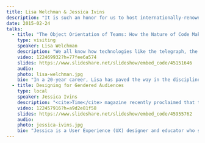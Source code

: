 ```yaml
---
title: Lisa Welchman & Jessica Ivins
description: "It is such an honor for us to host internationally-renowned digital governance expert **Lisa Welchman** at our February event. Lisa will be discussing how the code we write affects the way our organizations operate. UX designer and educator **Jessica Ivins** will kick off the event with an exploration of gender and design."
date: 2015-02-24
talks:
  - title: "The Object Orientation of Teams: How the Nature of Code Makes Us Work Differently"
    type: visiting
    speaker: Lisa Welchman
    description: "We all know how technologies like the telegraph, the telephone, and the printing press impacted the way we work together and how we share information. But how does the nature of the way we code impact the way we work and live?  Do the dynamics of information flow and data structures dictate the dynamics of the teams that manage it or is it just a loose association?   Lisa will explore different types of collaborative team structures and theorize about how the nature of code and content we use to create our online world change the way organizations at large must work."
    video: 122469932?h=77fee6a574
    slides: https://www.slideshare.net/slideshow/embed_code/45151646
    audio: 
    photo: lisa-welchman.jpg
    bio: "In a 20-year career, Lisa has paved the way in the discipline of digital governance, helping organizations stabilize their complex, multi-stakeholder digital operations.  Lisa’s focus centers around understanding and interpreting how the advent and prolific growth of digital impacts organizations, as well as the maturation of digital as a distinct vocational discipline in the enterprise.\r\n\r\nCurrently, Lisa is president of Digital Governance Solutions at ActiveStandards. Lisa began her career in digital in Silicon Valley in 1995 coding Web pages for Netscape. She was a program manager for Web publishing at Cisco Systems before establishing WelchmanPierpoint—a consultancy focused on large website management—in 1999. At WelchmanPierpoint, Lisa conducted early governance projects and established the first structured methodology for assessing digital governance maturity.  For leisure, Lisa enjoys playing jazz piano and cooking for friends."
  - title: Designing for Gendered Audiences
    type: local
    speaker: Jessica Ivins
    description: "<cite>Time</cite> magazine recently proclaimed that the transgender movement is “the next civil rights frontier.” Are you unsure of what it means to be transgender? You’re not alone.\r\n\r\nEveryone has a gender identity. Gender influences our customers’ behaviors. It influences the way our customers present themselves to the world. We’re making design decisions for customers whose gender identity affects their lives, both offline and online.\r\n\r\nDesigners have struggled to understand the intersection of gender and design for decades. We often overlook gender or take it for granted. Sometimes we resort to assumptions like _women like pink stuff_ and _men like football_, but these assumptions rarely help us make an authentic connection with our audience.\r\n\r\nMeanwhile, a new civil rights movement is disrupting the notion of gender identity. As designers, what do we need to understand about gender identity? How do we design experiences that are inclusive for everyone?\r\n\r\nThe answer, as any UX designer will tell you, is _it depends_. Gender’s role in the design process varies from project to project. We’ll explore gender identity, what we as designers need to know about gender identity, and why an understanding of gender identity will help us make effective designs even stronger."
    video: 122457916?h=a9d2e81f58
    slides: https://www.slideshare.net/slideshow/embed_code/45955762
    audio: 
    photo: jessica-ivins.jpg
    bio: "Jessica is a User Experience (UX) designer and educator who speaks, writes, and volunteers for many things UX. She’s spoken internationally at conferences such as SXSW, Midwest UX, IA Summit, UX Camp Ottawa, and UX Cambridge (UK). She’s organized UX book club meetings, taught classes for [Girl Develop It Philadelphia](http://www.girldevelopit.com/chapters/philadelphia), and served on the board of PhillyCHI, Philadelphia’s UX community. She’s now a faculty member at [Center Centre](http://centercentre.com/), a UX design trade school in Chattanooga, Tennessee. Prior to joining Center Centre, she was a senior experience designer at [Happy Cog](http://happycog.com/) and lead UX designer at [AWeber](http://www.aweber.com/)."
---
```

